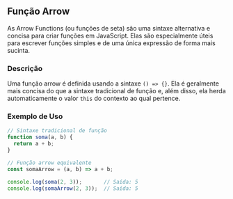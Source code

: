 ## Função Arrow

As Arrow Functions (ou funções de seta) são uma sintaxe alternativa e concisa para criar funções em JavaScript. Elas são especialmente úteis para escrever funções simples e de uma única expressão de forma mais sucinta.

### Descrição

Uma função arrow é definida usando a sintaxe `() => {}`. Ela é geralmente mais concisa do que a sintaxe tradicional de função e, além disso, ela herda automaticamente o valor `this` do contexto ao qual pertence.

### Exemplo de Uso

```javascript
// Sintaxe tradicional de função
function soma(a, b) {
  return a + b;
}

// Função arrow equivalente
const somaArrow = (a, b) => a + b;

console.log(soma(2, 3));       // Saída: 5
console.log(somaArrow(2, 3));  // Saída: 5
```
